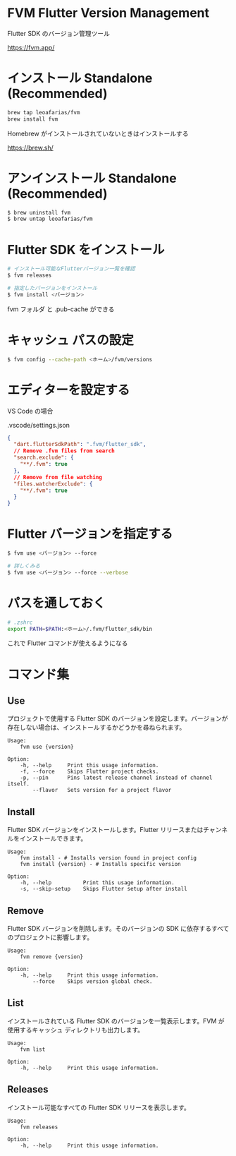 # FVM Flutter Version Management

Flutter SDK のバージョン管理ツール

https://fvm.app/

# インストール Standalone (Recommended)

```zsh
brew tap leoafarias/fvm
brew install fvm
```

Homebrew がインストールされていないときはインストールする

https://brew.sh/

# アンインストール Standalone (Recommended)

```zsh
$ brew uninstall fvm
$ brew untap leoafarias/fvm
```

# Flutter SDK をインストール

```zsh
# インストール可能なFlutterバージョン一覧を確認
$ fvm releases

# 指定したバージョンをインストール
$ fvm install <バージョン>
```

fvm フォルダ と .pub-cache ができる

# キャッシュ パスの設定

```zsh
$ fvm config --cache-path <ホーム>/fvm/versions
```

# エディターを設定する

VS Code の場合

.vscode/settings.json

```json
{
  "dart.flutterSdkPath": ".fvm/flutter_sdk",
  // Remove .fvm files from search
  "search.exclude": {
    "**/.fvm": true
  },
  // Remove from file watching
  "files.watcherExclude": {
    "**/.fvm": true
  }
}
```

# Flutter バージョンを指定する

```zsh
$ fvm use <バージョン> --force

# 詳しくみる
$ fvm use <バージョン> --force --verbose
```

# パスを通しておく

```zsh
# .zshrc
export PATH=$PATH:<ホーム>/.fvm/flutter_sdk/bin
```

これで Flutter コマンドが使えるようになる

# コマンド集

## Use

プロジェクトで使用する Flutter SDK のバージョンを設定します。バージョンが存在しない場合は、インストールするかどうかを尋ねられます。

```
Usage:
    fvm use {version}

Option:
    -h, --help     Print this usage information.
    -f, --force    Skips Flutter project checks.
    -p, --pin      Pins latest release channel instead of channel itself.
        --flavor   Sets version for a project flavor
```

## Install

Flutter SDK バージョンをインストールします。Flutter リリースまたはチャンネルをインストールできます。

```
Usage:
    fvm install - # Installs version found in project config
    fvm install {version} - # Installs specific version

Option:
    -h, --help          Print this usage information.
    -s, --skip-setup    Skips Flutter setup after install
```

## Remove

Flutter SDK バージョンを削除します。そのバージョンの SDK に依存するすべてのプロジェクトに影響します。

```
Usage:
    fvm remove {version}

Option:
    -h, --help     Print this usage information.
        --force    Skips version global check.
```

## List

インストールされている Flutter SDK のバージョンを一覧表示します。FVM が使用するキャッシュ ディレクトリも出力します。

```
Usage:
    fvm list

Option:
    -h, --help     Print this usage information.
```

## Releases

インストール可能なすべての Flutter SDK リリースを表示します。

```
Usage:
    fvm releases

Option:
    -h, --help     Print this usage information.
```
